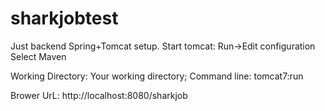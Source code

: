 # sharkjobtest
Just backend Spring+Tomcat setup.
Start tomcat:
Run->Edit configuration
Select Maven

Working Directory: Your working directory;
Command line: tomcat7:run


Brower UrL:
http://localhost:8080/sharkjob

